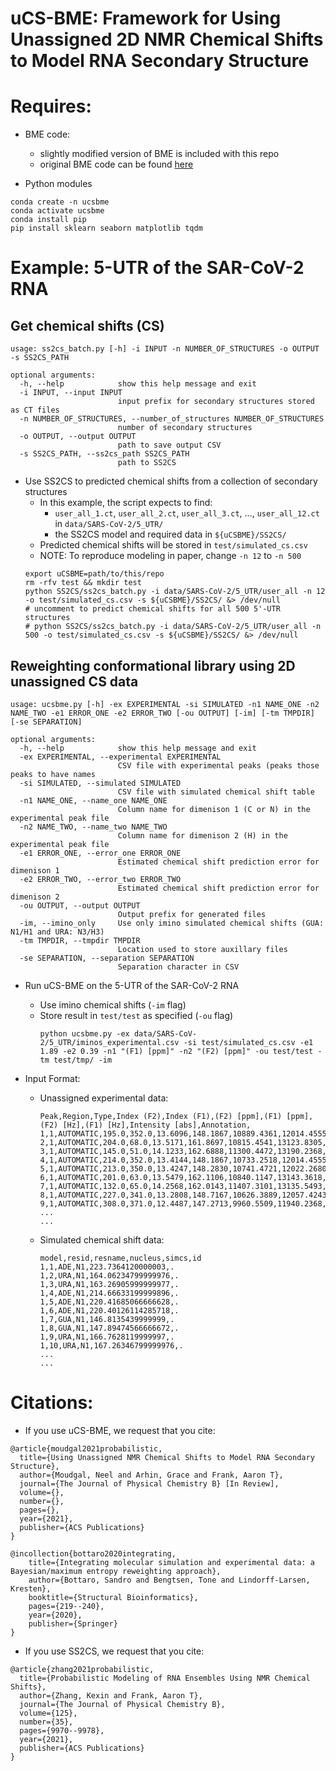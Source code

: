 # uCS-BME: Framework for Using Unassigned 2D NMR Chemical Shifts to Model RNA Secondary Structure

# Requires:

* BME code:
	* slightly modified version of BME is included with this repo
	* original BME code can be found [here](https://github.com/KULL-Centre/BME/)

* Python modules
```
conda create -n ucsbme
conda activate ucsbme
conda install pip
pip install sklearn seaborn matplotlib tqdm
```

# Example: 5-UTR of the SAR-CoV-2 RNA

## Get chemical shifts (CS)
```
usage: ss2cs_batch.py [-h] -i INPUT -n NUMBER_OF_STRUCTURES -o OUTPUT -s SS2CS_PATH

optional arguments:
  -h, --help            show this help message and exit
  -i INPUT, --input INPUT
                        input prefix for secondary structures stored as CT files
  -n NUMBER_OF_STRUCTURES, --number_of_structures NUMBER_OF_STRUCTURES
                        number of secondary structures
  -o OUTPUT, --output OUTPUT
                        path to save output CSV
  -s SS2CS_PATH, --ss2cs_path SS2CS_PATH
                        path to SS2CS
```
* Use SS2CS to predicted chemical shifts from a collection of secondary structures
	* In this example, the script expects to find:
		* ```user_all_1.ct```, ```user_all_2.ct```, ```user_all_3.ct```, ..., ```user_all_12.ct``` in  ```data/SARS-CoV-2/5_UTR/``` 
		* the SS2CS model and required data in ```${uCSBME}/SS2CS/```
	* Predicted chemical shifts will be stored in ```test/simulated_cs.csv```
	* NOTE: To reproduce modeling in paper, change ```-n 12``` to ```-n 500```
	```
	export uCSBME=path/to/this/repo
	rm -rfv test && mkdir test
	python SS2CS/ss2cs_batch.py -i data/SARS-CoV-2/5_UTR/user_all -n 12 -o test/simulated_cs.csv -s ${uCSBME}/SS2CS/ &> /dev/null	
	# uncomment to predict chemical shifts for all 500 5'-UTR structures
	# python SS2CS/ss2cs_batch.py -i data/SARS-CoV-2/5_UTR/user_all -n 500 -o test/simulated_cs.csv -s ${uCSBME}/SS2CS/ &> /dev/null
	```
## Reweighting conformational library using 2D unassigned CS data

```
usage: ucsbme.py [-h] -ex EXPERIMENTAL -si SIMULATED -n1 NAME_ONE -n2 NAME_TWO -e1 ERROR_ONE -e2 ERROR_TWO [-ou OUTPUT] [-im] [-tm TMPDIR] [-se SEPARATION]

optional arguments:
  -h, --help            show this help message and exit
  -ex EXPERIMENTAL, --experimental EXPERIMENTAL
                        CSV file with experimental peaks (peaks those peaks to have names
  -si SIMULATED, --simulated SIMULATED
                        CSV file with simulated chemical shift table
  -n1 NAME_ONE, --name_one NAME_ONE
                        Column name for dimenison 1 (C or N) in the experimental peak file
  -n2 NAME_TWO, --name_two NAME_TWO
                        Column name for dimenison 2 (H) in the experimental peak file
  -e1 ERROR_ONE, --error_one ERROR_ONE
                        Estimated chemical shift prediction error for dimenison 1
  -e2 ERROR_TWO, --error_two ERROR_TWO
                        Estimated chemical shift prediction error for dimenison 2
  -ou OUTPUT, --output OUTPUT
                        Output prefix for generated files
  -im, --imino_only     Use only imino simulated chemical shifts (GUA: N1/H1 and URA: N3/H3)
  -tm TMPDIR, --tmpdir TMPDIR
                        Location used to store auxillary files
  -se SEPARATION, --separation SEPARATION
                        Separation character in CSV
```
* Run uCS-BME on the 5-UTR of the SAR-CoV-2 RNA
	* Use imino chemical shifts (```-im``` flag)
	* Store result in ```test/test``` as specified (```-ou``` flag)
		```		
		python ucsbme.py -ex data/SARS-CoV-2/5_UTR/iminos_experimental.csv -si test/simulated_cs.csv -e1 1.89 -e2 0.39 -n1 "(F1) [ppm]" -n2 "(F2) [ppm]" -ou test/test -tm test/tmp/ -im
		```

* Input Format:
	* Unassigned experimental data:
		```
		Peak,Region,Type,Index (F2),Index (F1),(F2) [ppm],(F1) [ppm],(F2) [Hz],(F1) [Hz],Intensity [abs],Annotation,
		1,1,AUTOMATIC,195.0,352.0,13.6096,148.1867,10889.4361,12014.4555,53341.56,,
		2,1,AUTOMATIC,204.0,68.0,13.5171,161.8697,10815.4541,13123.8305,55225.48,,
		3,1,AUTOMATIC,145.0,51.0,14.1233,162.6888,11300.4472,13190.2368,55865.04,,
		4,1,AUTOMATIC,214.0,352.0,13.4144,148.1867,10733.2518,12014.4555,57653.94,,
		5,1,AUTOMATIC,213.0,350.0,13.4247,148.2830,10741.4721,12022.2680,58536.78,,
		6,1,AUTOMATIC,201.0,63.0,13.5479,162.1106,10840.1147,13143.3618,58555.99,,
		7,1,AUTOMATIC,132.0,65.0,14.2568,162.0143,11407.3101,13135.5493,59100.34,,
		8,1,AUTOMATIC,227.0,341.0,13.2808,148.7167,10626.3889,12057.4243,62112.55,,
		9,1,AUTOMATIC,308.0,371.0,12.4487,147.2713,9960.5509,11940.2368,64530.53,,
		...
		...
		```
	* Simulated chemical shift data:
		```
		model,resid,resname,nucleus,simcs,id
		1,1,ADE,N1,223.7364120000003,.
		1,2,URA,N1,164.06234799999976,.
		1,3,URA,N1,163.26905999999977,.
		1,4,ADE,N1,214.66633199999896,.
		1,5,ADE,N1,220.41685066666628,.
		1,6,ADE,N1,220.40126114285718,.
		1,7,GUA,N1,146.8135439999999,.
		1,8,GUA,N1,147.89474566666672,.
		1,9,URA,N1,166.7628119999997,.
		1,10,URA,N1,167.26346799999976,.
		...
		...
		```
# Citations:
		
* If you use uCS-BME, we request that you cite:

```
@article{moudgal2021probabilistic,
  title={Using Unassigned NMR Chemical Shifts to Model RNA Secondary Structure},
  author={Moudgal, Neel and Arhin, Grace and Frank, Aaron T},
  journal={The Journal of Physical Chemistry B} [In Review],
  volume={},
  number={},
  pages={},
  year={2021},
  publisher={ACS Publications}
}	

@incollection{bottaro2020integrating,
	title={Integrating molecular simulation and experimental data: a Bayesian/maximum entropy reweighting approach},
	author={Bottaro, Sandro and Bengtsen, Tone and Lindorff-Larsen, Kresten},
	booktitle={Structural Bioinformatics},
	pages={219--240},
	year={2020},
	publisher={Springer}
}
```

* If you use SS2CS, we request that you cite:

```
@article{zhang2021probabilistic,
  title={Probabilistic Modeling of RNA Ensembles Using NMR Chemical Shifts},
  author={Zhang, Kexin and Frank, Aaron T},
  journal={The Journal of Physical Chemistry B},
  volume={125},
  number={35},
  pages={9970--9978},
  year={2021},
  publisher={ACS Publications}
}
```

